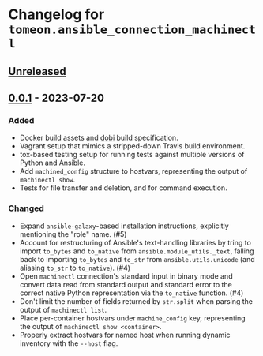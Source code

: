 # Changelog for `tomeon.ansible_connection_machinectl`

## [Unreleased]

## [0.0.1] - 2023-07-20

### Added

- Docker build assets and [dobi](https://github.com/dnephin/dobi) build
  specification.
- Vagrant setup that mimics a stripped-down Travis build environment.
- tox-based testing setup for running tests against multiple versions of Python
  and Ansible.
- Add `machined_config` structure to hostvars, representing the output of
  `machinectl show`.
- Tests for file transfer and deletion, and for command execution.

### Changed

- Expand `ansible-galaxy`-based installation instructions, explicitly
  mentioning the "role" name. (#5)
- Account for restructuring of Ansible's text-handling libraries by tring to
  import `to_bytes` and `to_native` from `ansible.module_utils._text`, falling
  back to importing `to_bytes` and `to_str` from `ansible.utils.unicode` (and
  aliasing `to_str` to `to_native`). (#4)
- Open `machinectl` connection's standard input in binary mode and convert data
  read from standard output and standard error to the correct native Python
  representation via the `to_native` function. (#4)
- Don't limit the number of fields returned by `str.split` when parsing the
  output of `machinectl list`.
- Place per-container hostvars under `machine_config` key, representing the
  output of `machinectl show <container>`.
- Properly extract hostvars for named host when running dynamic inventory with
  the `--host` flag.

[unreleased]: https://github.com/rackslab/ansible-connection-machinectl/compare/v0.0.1...HEAD
[0.0.1]: https://github.com/rackslab/ansible-connection-machinectl/releases/tag/v0.0.1
